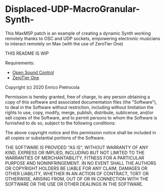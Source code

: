 # Displaced-UDP-MacroGranular-Synth-
This MaxMSP patch is an example of creating a dynamic Synth working remotely thanks to OSC and UDP sockets, empowering electronic musicians to interact remotely on Max (with the use of ZeroTier One)


THIS README IS WIP

Requirements: 
* [Open Sound Control](https://cnmat.berkeley.edu/downloads)
* [ZeroTier One](https://www.zerotier.com/)

Copyright (c) 2020 Enrico Pietrocola

Permission is hereby granted, free of charge, to any person obtaining a copy
of this software and associated documentation files (the "Software"), to deal
in the Software without restriction, including without limitation the rights
to use, copy, modify, merge, publish, distribute, sublicense, and/or sell
copies of the Software, and to permit persons to whom the Software is
furnished to do so, subject to the following conditions:

The above copyright notice and this permission notice shall be included in all
copies or substantial portions of the Software.

THE SOFTWARE IS PROVIDED "AS IS", WITHOUT WARRANTY OF ANY KIND, EXPRESS OR
IMPLIED, INCLUDING BUT NOT LIMITED TO THE WARRANTIES OF MERCHANTABILITY,
FITNESS FOR A PARTICULAR PURPOSE AND NONINFRINGEMENT. IN NO EVENT SHALL THE
AUTHORS OR COPYRIGHT HOLDERS BE LIABLE FOR ANY CLAIM, DAMAGES OR OTHER
LIABILITY, WHETHER IN AN ACTION OF CONTRACT, TORT OR OTHERWISE, ARISING FROM,
OUT OF OR IN CONNECTION WITH THE SOFTWARE OR THE USE OR OTHER DEALINGS IN THE
SOFTWARE.
